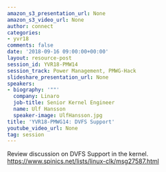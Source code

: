 ```yaml
---
amazon_s3_presentation_url: None
amazon_s3_video_url: None
author: connect
categories:
- yvr18
comments: false
date: '2018-09-16 09:00:00+00:00'
layout: resource-post
session_id: YVR18-PMW14
session_track: Power Management, PMWG-Hack
slideshare_presentation_url: None
speakers:
- biography: '""'
  company: Linaro
  job-title: Senior Kernel Engineer
  name: Ulf Hansson
  speaker-image: UlfHansson.jpg
title: 'YVR18-PMWG14: DVFS Support'
youtube_video_url: None
tag: session
---
```


Review discussion on DVFS Support in the kernel.
https://www.spinics.net/lists/linux-clk/msg27587.html